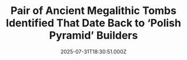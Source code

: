 ---
title: "Pair of Ancient Megalithic Tombs Identified That Date Back to ‘Polish Pyramid’ Builders"
date: 2025-07-31T18:30:51.000Z
category: Human Kindness
externalLink: "https://www.goodnewsnetwork.org/pair-of-ancient-megalithic-tombs-identified-that-date-back-to-polish-pyramid-builders/"
image: ""
excerpt: "A pair of ancient tombs have been found in Poland that point to a distinctive Stone Age culture famous for earthen mounds. Discovered through remote sensing technology during routine fieldwork in the Dezydery Chłapowski Landscape Park, they seem similar to a famous group of tombs which came to be known as “Polish Pyramids.” Attributed to […] The post Pair of…"
---